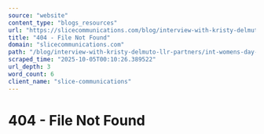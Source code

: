 ```yaml
---
source: "website"
content_type: "blogs_resources"
url: "https://slicecommunications.com/blog/interview-with-kristy-delmuto-llr-partners/int-womens-day-media_v4-39"
title: "404 - File Not Found"
domain: "slicecommunications.com"
path: "/blog/interview-with-kristy-delmuto-llr-partners/int-womens-day-media_v4-39"
scraped_time: "2025-10-05T00:10:26.389522"
url_depth: 3
word_count: 6
client_name: "slice-communications"
---
```


# 404 - File Not Found